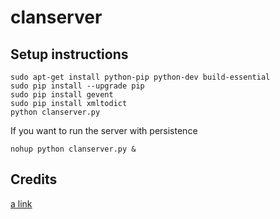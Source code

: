 # clanserver

## Setup instructions 
```
sudo apt-get install python-pip python-dev build-essential
sudo pip install --upgrade pip
sudo pip install gevent
sudo pip install xmltodict
python clanserver.py
```


If you want to run the server with persistence
```
nohup python clanserver.py &
```

## Credits

[a link](https://github.com/sswang923)

